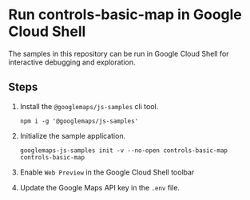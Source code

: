 # Run controls-basic-map in Google Cloud Shell

The samples in this repository can be run in Google Cloud Shell for interactive debugging and exploration.

## Steps

1. Install the `@googlemaps/js-samples` cli tool.

    ```
    npm i -g '@googlemaps/js-samples'
    ```
1. Initialize the sample application. 
    ```
    googlemaps-js-samples init -v --no-open controls-basic-map controls-basic-map
    ```
1. Enable `Web Preview` in the Google Cloud Shell toolbar
1. Update the Google Maps API key in the `.env` file.
